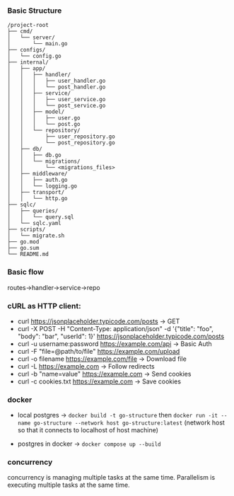 ### Basic Structure
```shell
/project-root
├── cmd/
│   └── server/
│       └── main.go
├── configs/
│   └── config.go
├── internal/
│   ├── app/
│   │   ├── handler/
│   │   │   ├── user_handler.go
│   │   │   └── post_handler.go
│   │   ├── service/
│   │   │   ├── user_service.go
│   │   │   └── post_service.go
│   │   ├── model/
│   │   │   ├── user.go
│   │   │   └── post.go
│   │   └── repository/
│   │       ├── user_repository.go
│   │       └── post_repository.go
│   ├── db/
│   │   ├── db.go
│   │   └── migrations/
│   │       └── <migrations_files>
│   ├── middleware/
│   │   ├── auth.go
│   │   └── logging.go
│   ├── transport/
│   │   └── http.go
├── sqlc/
│   ├── queries/
│   │   └── query.sql
│   └── sqlc.yaml
├── scripts/
│   └── migrate.sh
├── go.mod
├── go.sum
└── README.md
```
### Basic flow
routes->handler->service->repo

### cURL as HTTP client:

- curl https://jsonplaceholder.typicode.com/posts -> GET
- curl -X POST -H "Content-Type: application/json" -d '{"title": "foo", "body": "bar", "userId": 1}' https://jsonplaceholder.typicode.com/posts
- curl -u username:password https://example.com/api -> Basic Auth
- curl -F "file=@path/to/file" https://example.com/upload
- curl -o filename https://example.com/file -> Download file
- curl -L https://example.com -> Follow redirects
- curl -b "name=value" https://example.com -> Send cookies
- curl -c cookies.txt https://example.com -> Save cookies

### docker
- local postgres -> ```docker build -t go-structure``` then ```docker run -it --name go-structure --network host go-structure:latest``` (network host so that it connects to localhost of host machine)

- postgres in docker -> ```docker compose up --build```

### concurrency
concurrency is managing multiple tasks at the same time. Parallelism is executing multiple tasks at the same time.